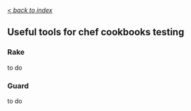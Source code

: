 _[< back to index](README.md)_

## Useful tools for chef cookbooks testing

### Rake
to do

### Guard
to do
